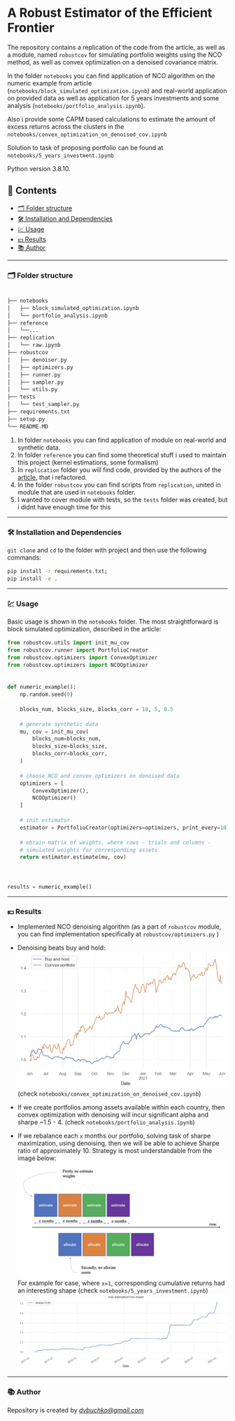 # A Robust Estimator of the Efficient Frontier

The repository contains a replication of the code from the article, as well as
a module, named `robustcov` for simulating portfolio weights using the NCO
method, as well as convex optimization on a denoised covariance matrix.

In the folder `notebooks` you can find application of NCO algorithm on the numeric
example from article (`notebooks/block_simulated_optimization.ipynb`) and
real-world application on provided data as well as application for 5 years
investments and some analysis
(`notebooks/portfolio_analysis.ipynb`).

Also i provide some CAPM based calculations to estimate the amount of excess
returns across the clusters in the `notebooks/convex_optimization_on_denoised_cov.ipynb`

Solution to task of proposing portfolio can be found at
`notebooks/5_years_investment.ipynb`

Python version 3.8.10.

## 🔖 Contents

- [🗂 Folder structure](https://github.com/danyanyam/robustcov#-folder-structure)
- [🛠 Installation and Dependencies](https://github.com/danyanyam/robustcov#-installation-and-dependencies)
- [💹 Usage](https://github.com/danyanyam/robustcov#-usage)
- [💴 Results](https://github.com/danyanyam/robustcov#-results)
- [📚 Author](https://github.com/danyanyam/robustcov#-author)

---

### 🗂 Folder structure

```bash

├── notebooks
│   ├── block_simulated_optimization.ipynb
│   └── portfolio_analysis.ipynb
├── reference
│	└──...
├── replication
│   └── raw.ipynb
├── robustcov
│	├── denoiser.py
│	├── optimizers.py
│	├── runner.py
│	├── sampler.py
│	└── utils.py
├── tests
│	└── test_sampler.py
├── requirements.txt
├── setup.py
└── README.MD
```

1. In folder `notebooks` you can find application of module on real-world
   and synthetic data.
2. In folder `reference` you can find some theoretical stuff i used to
   maintain this project (kernel estimations, some formalism)
3. In `replication` folder you will find code, provided by the authors of the
   [article](https://papers.ssrn.com/sol3/papers.cfm?abstract_id=3469961),
   that i refactored.
4. In the folder `robustcov` you can find scripts from `replication`,
   united in module that are used in `notebooks` folder.
5. I wanted to cover module with tests, so the `tests` folder was created,
   but i didnt have enough time for this

---

### 🛠 Installation and Dependencies

`git clone` and `cd` to the folder with project and then use the following commands:

```bash
pip install -r requirements.txt;
pip install -e .
```

---

### 💹 Usage

Basic usage is shown in the `notebooks` folder. The most straightforward is
block simulated optimization, described in the article:

```python
from robustcov.utils import init_mu_cov
from robustcov.runner import PortfolioCreator
from robustcov.optimizers import ConvexOptimizer
from robustcov.optimizers import NCOOptimizer


def numeric_example():
    np.random.seed(0)

    blocks_num, blocks_size, blocks_corr = 10, 5, 0.5

    # generate synthetic data
    mu, cov = init_mu_cov(
        blocks_num=blocks_num,
        blocks_size=blocks_size,
        blocks_corr=blocks_corr,
    )

    # choose NCO and convex optimizers on denoised data
    optimizers = [
        ConvexOptimizer(),
        NCOOptimizer()
    ]

    # init estimator
    estimator = PortfolioCreator(optimizers=optimizers, print_every=10)

    # obtain matrix of weights, where rows - trials and columns -
    # simulated weights for corresponding assets
    return estimator.estimate(mu, cov)



results = numeric_example()

```

---

### 💴 Results
- Implemented NCO denoising algorithm (as a part of `robustcov` module,
you can find implementation specifically at `robustcov/optimizers.py` )
- Denoising beats buy and hold:
![strategy](./reference/buy_and_hold_vs_convex.png)(check `notebooks/convex_optimization_on_denoised_cov.ipynb`)

- If we create portfolios among assets available within each country,
then convex optimization with denoising will incur significant alpha
and sharpe ~1.5 - 4. (check `notebooks/portfolio_analysis.ipynb`)
- If we rebalance each `x` months our portfolio, solving
task of sharpe maximization, using denoising, then we will be able
to achieve Sharpe ratio of approximately 10. Strategy is most understandable
from the image below:
![strategy](./reference/main.png)
For example for case, where `x=1`, corresponding cumulative returns had an interesting
shape (check `notebooks/5_years_investment.ipynb`)
![strategy](./reference/rebalance_each_month.png)
---

### 📚 Author

Repository is created by *dvbuchko@gmail.com*
